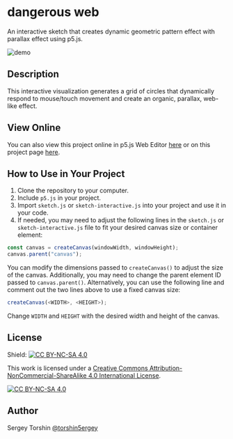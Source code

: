 # dangerous web

An interactive sketch that creates dynamic geometric pattern effect with parallax effect using p5.js.

![demo](assets/preview-demo.gif)

## Description

This interactive visualization generates a grid of circles that dynamically respond to mouse/touch movement and create an organic, parallax, web-like effect.

## View Online

You can also view this project online in p5.js Web Editor [here](https://editor.p5js.org/torshin5ergey/full/xAtSE39-a) or on this project page [here](https://torshin5ergey.github.io/drafts/langtons-ant-b2s2d8/index.html).

## How to Use in Your Project

1. Clone the repository to your computer.
2. Include `p5.js` in your project.
3. Import `sketch.js` or `sketch-interactive.js` into your project and use it in your code.
4. If needed, you may need to adjust the following lines in the `sketch.js` or `sketch-interactive.js` file to fit your desired canvas size or container element:
```javascript
const canvas = createCanvas(windowWidth, windowHeight);
canvas.parent("canvas");
```
You can modify the dimensions passed to `createCanvas()` to adjust the size of the canvas. Additionally, you may need to change the parent element ID passed to `canvas.parent()`.
Alternatively, you can use the following line and comment out the two lines above to use a fixed canvas size:
```javascript
createCanvas(<WIDTH>, <HEIGHT>);
```
Change `WIDTH` and `HEIGHT` with the desired width and height of the canvas.

## License

Shield: [![CC BY-NC-SA 4.0][cc-by-nc-sa-shield]][cc-by-nc-sa]

This work is licensed under a
[Creative Commons Attribution-NonCommercial-ShareAlike 4.0 International License][cc-by-nc-sa].

[![CC BY-NC-SA 4.0][cc-by-nc-sa-image]][cc-by-nc-sa]

[cc-by-nc-sa]: http://creativecommons.org/licenses/by-nc-sa/4.0/
[cc-by-nc-sa-image]: https://licensebuttons.net/l/by-nc-sa/4.0/88x31.png
[cc-by-nc-sa-shield]: https://img.shields.io/badge/License-CC%20BY--NC--SA%204.0-lightgrey.svg

## Author

Sergey Torshin [@torshin5ergey](https://github.com/torshin5ergey)
